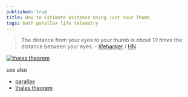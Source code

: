 ```yaml
---
published: true
title: How to Estimate Distance Using Just Your Thumb
tags: math parallax life telemetry
---
```

> The distance from your eyes to your thumb is *about 10 times* the distance between your eyes. - [lifehacker](https://lifehacker.com/how-to-estimate-distance-using-just-your-thumb-1849365952) / [HN](https://news.ycombinator.com/item?id=32355136)

[![thales theorem](https://upload.wikimedia.org/wikipedia/commons/d/d5/Thales_theorem_1.png)](https://en.wikipedia.org/wiki/Thales_of_Miletus#Thales'_theorems)

see also
- [parallax](https://en.wikipedia.org/wiki/Parallax)
- [thales theorem](https://en.wikipedia.org/wiki/Thales_of_Miletus#Thales'_theorems)